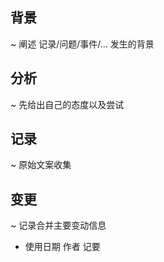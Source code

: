 ## 背景
~ 阐述 记录/问题/事件/... 发生的背景

## 分析
~ 先给出自己的态度以及尝试

## 记录
~ 原始文案收集

## 变更
~ 记录合并主要变动信息

- 使用日期 作者 记要
